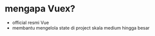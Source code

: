 # mengapa Vuex?

- official resmi Vue
- membantu mengelola state di project skala medium hingga besar

